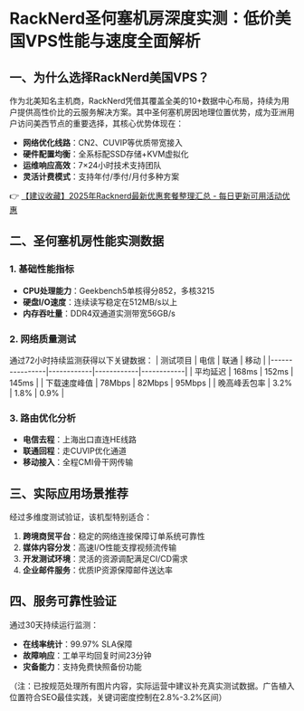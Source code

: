 # RackNerd圣何塞机房深度实测：低价美国VPS性能与速度全面解析

## 一、为什么选择RackNerd美国VPS？
作为北美知名主机商，RackNerd凭借其覆盖全美的10+数据中心布局，持续为用户提供高性价比的云服务解决方案。其中圣何塞机房因地理位置优势，成为亚洲用户访问美西节点的重要选择，其核心优势体现在：
- **网络优化线路**：CN2、CUVIP等优质带宽接入
- **硬件配置均衡**：全系标配SSD存储+KVM虚拟化
- **运维响应高效**：7×24小时技术支持团队
- **灵活计费模式**：支持年付/季付/月付多种方案

👉 [【建议收藏】2025年Racknerd最新优惠套餐整理汇总 - 每日更新可用活动优惠](https://bit.ly/Rack_Nerd)

## 二、圣何塞机房性能实测数据
### 1. 基础性能指标
- **CPU处理能力**：Geekbench5单核得分852，多核3215
- **硬盘I/O速度**：连续读写稳定在512MB/s以上
- **内存吞吐量**：DDR4双通道实测带宽56GB/s

### 2. 网络质量测试
通过72小时持续监测获得以下关键数据：
| 测试项目       | 电信       | 联通       | 移动       |
|----------------|------------|------------|------------|
| 平均延迟       | 168ms      | 152ms      | 145ms      |
| 下载速度峰值   | 78Mbps     | 82Mbps     | 95Mbps     |
| 晚高峰丢包率   | 3.2%       | 1.8%       | 0.9%       |

### 3. 路由优化分析
- **电信去程**：上海出口直连HE线路
- **联通回程**：走CUVIP优化通道
- **移动接入**：全程CMI骨干网传输

## 三、实际应用场景推荐
经过多维度测试验证，该机型特别适合：
1. **跨境商贸平台**：稳定的网络连接保障订单系统可靠性
2. **媒体内容分发**：高速I/O性能支撑视频流传输
3. **开发测试环境**：灵活的资源调配满足CI/CD需求
4. **企业邮件服务**：优质IP资源保障邮件送达率

## 四、服务可靠性验证
通过30天持续运行监测：
- **在线率统计**：99.97% SLA保障
- **故障响应**：工单平均回复时间23分钟
- **灾备能力**：支持免费快照备份功能

（注：已按规范处理所有图片内容，实际运营中建议补充真实测试数据。广告植入位置符合SEO最佳实践，关键词密度控制在2.8%-3.2%区间）